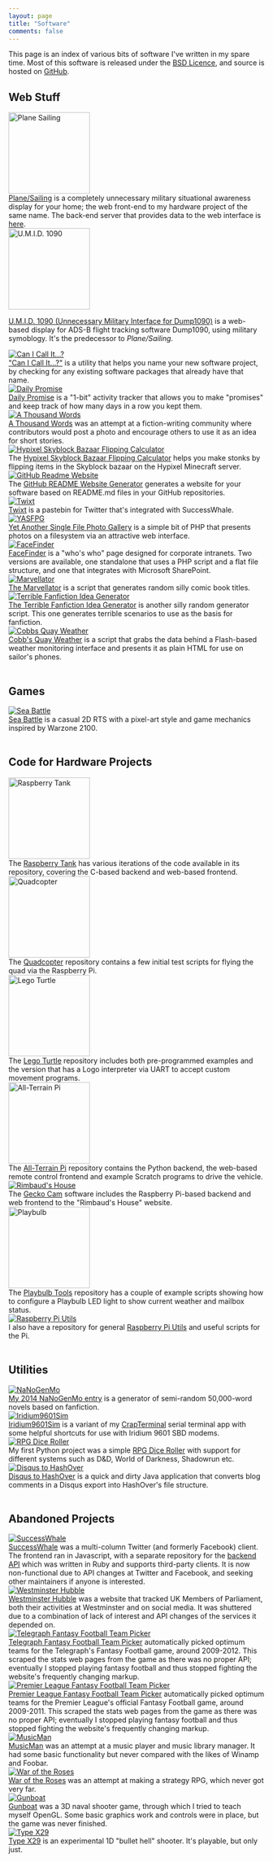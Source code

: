 ```yaml
---
layout: page
title: "Software"
comments: false
---
```


This page is an index of various bits of software I've written in my spare time. Most of this software is released under the [BSD Licence](http://opensource.org/licenses/BSD-2-Clause), and source is hosted on [GitHub](https://github.com).

## Web Stuff

<div class="table-col table-col-pic">
<a href="https://github.com/ianrenton/planesailing"><img src="/images/planesailing.png" width="160" alt="Plane Sailing" /></a>
</div>
<div class="table-col table-col-descrip">
<a href="https://github.com/ianrenton/planesailing">Plane/Sailing</a> is a completely unnecessary military situational awareness display for your home; the web front-end to my hardware project of the same name. The back-end server that provides data to the web interface is <a href="https://github.com/ianrenton/planesailing-server">here</a>.
</div>
<div class="clear"></div>

<div class="table-col table-col-pic">
<a href="https://github.com/ianrenton/umid1090"><img src="/hardware/flight-tracker/sw-small.png" width="160" alt="U.M.I.D. 1090" /></a>
</div>
<div class="table-col table-col-descrip">
<p><a href="https://github.com/ianrenton/umid1090">U.M.I.D. 1090 (Unnecessary Military Interface for Dump1090)</a> is a web-based display for ADS-B flight tracking software Dump1090, using military symoblogy. It's the predecessor to <em>Plane/Sailing</em>.</p>
</div>
<div class="clear"></div>

<div class="table-col table-col-pic">
<a href="http://ianrenton.github.io/canicallit/"><img src="/images/cici.png" alt="Can I Call It...?" /></a>
</div>
<div class="table-col table-col-descrip">
<a href="http://ianrenton.github.io/canicallit/">"Can I Call It...?"</a> is a utility that helps you name your new software project, by checking for any existing software packages that already have that name.
</div>
<div class="clear"></div>

<div class="table-col table-col-pic">
<a href="http://ianrenton.github.io/DailyPromise/"><img src="/images/dailypromise.png" alt="Daily Promise" /></a>
</div>
<div class="table-col table-col-descrip">
<a href="http://ianrenton.github.io/DailyPromise/">Daily Promise</a> is a "1-bit" activity tracker that allows you to make "promises" and keep track of how many days in a row you kept them.
</div>
<div class="clear"></div>

<div class="table-col table-col-pic">
<a href="http://ianrenton.github.io/athousandwords/"><img src="/images/1kw.png" alt="A Thousand Words" /></a>
</div>
<div class="table-col table-col-descrip">
<a href="http://ianrenton.github.io/athousandwords/">A Thousand Words</a> was an attempt at a fiction-writing community where contributors would post a photo and encourage others to use it as an idea for short stories.
</div>
<div class="clear"></div>

<div class="table-col table-col-pic">
<a href="https://github.com/ianrenton/Skyblock-Bazaar-Flipping-Calculator"><img src="/software/bazaarflip.png" alt="Hypixel Skyblock Bazaar Flipping Calculator" /></a>
</div>
<div class="table-col table-col-descrip">
The <a href="https://github.com/ianrenton/Skyblock-Bazaar-Flipping-Calculator">Hypixel Skyblock Bazaar Flipping Calculator</a> helps you make stonks by flipping items in the Skyblock bazaar on the Hypixel Minecraft server.
</div>
<div class="clear"></div>

<div class="table-col table-col-pic">
<a href="http://ianrenton.github.io/github-readme-website/"><img src="/images/githubreadme.png" alt="GitHub Readme Website" /></a>
</div>
<div class="table-col table-col-descrip">
The <a href="http://ianrenton.github.io/github-readme-website/">GitHub README Website Generator</a> generates a website for your software based on README.md files in your GitHub repositories.
</div>
<div class="clear"></div>

<div class="table-col table-col-pic">
<a href="https://github.com/ianrenton/Twixt/"><img src="/images/twixt.png" alt="Twixt" /></a>
</div>
<div class="table-col table-col-descrip">
<a href="https://github.com/ianrenton/Twixt/">Twixt</a> is a pastebin for Twitter that's integrated with SuccessWhale.
</div>
<div class="clear"></div>

<div class="table-col table-col-pic">
<a href="http://ianrenton.github.io/yasfpg/"><img src="/images/yasfpg.png" alt="YASFPG" /></a>
</div>
<div class="table-col table-col-descrip">
<a href="http://ianrenton.github.io/yasfpg/">Yet Another Single File Photo Gallery</a> is a simple bit of PHP that presents photos on a filesystem via an attractive web interface.
</div>
<div class="clear"></div>

<div class="table-col table-col-pic">
<a href="https://ianrenton.github.io/Facefinder"><img src="/images/facefinder.png" alt="FaceFinder" /></a>
</div>
<div class="table-col table-col-descrip">
<a href="https://ianrenton.github.io/Facefinder">FaceFinder</a> is a "who's who" page designed for corporate intranets. Two versions are available, one standalone that uses a PHP script and a flat file structure, and one that integrates with Microsoft SharePoint.
</div>
<div class="clear"></div>

<div class="table-col table-col-pic">
<a href="https://github.com/ianrenton/Marvellator"><img src="/images/marvellator.png" alt="Marvellator" /></a>
</div>
<div class="table-col table-col-descrip">
<a href="https://github.com/ianrenton/Marvellator">The Marvellator</a> is a script that generates random silly comic book titles.
</div>
<div class="clear"></div>

<div class="table-col table-col-pic">
<a href="https://github.com/ianrenton/fanficidea"><img src="/images/fanficidea.png" alt="Terrible Fanfiction Idea Generator" /></a>
</div>
<div class="table-col table-col-descrip">
<a href="https://github.com/ianrenton/fanficidea">The Terrible Fanfiction Idea Generator</a> is another silly random generator script. This one generates terrible scenarios to use as the basis for fanfiction.
</div>
<div class="clear"></div>

<div class="table-col table-col-pic">
<a href="https://github.com/ianrenton/Cobbs-Quay-Weather"><img src="/images/cobbs.png" alt="Cobbs Quay Weather" /></a>
</div>
<div class="table-col table-col-descrip">
<a href="https://github.com/ianrenton/Cobbs-Quay-Weather">Cobb's Quay Weather</a> is a script that grabs the data behind a Flash-based weather monitoring interface and presents it as plain HTML for use on sailor's phones.
</div>
<div class="clear"></div>

<br/>

## Games

<div class="table-col table-col-pic">
<a href="https://ianrenton.github.io/SeaBattle/"><img src="/images/seabattle.png" alt="Sea Battle" /></a>
</div>
<div class="table-col table-col-descrip">
<a href="https://ianrenton.github.io/SeaBattle/">Sea Battle</a> is a casual 2D RTS with a pixel-art style and game mechanics inspired by Warzone 2100.
</div>
<div class="clear"></div>

<br/>

## Code for Hardware Projects

<div class="table-col table-col-pic">
<a href="https://github.com/ianrenton/raspberrytank"><img src="/images/tank.png" width="160" alt="Raspberry Tank" /></a>
</div>
<div class="table-col table-col-descrip">
The <a href="https://github.com/ianrenton/raspberrytank">Raspberry Tank</a> has various iterations of the code available in its repository, covering the C-based backend and web-based frontend.
</div>
<div class="clear"></div>

<div class="table-col table-col-pic">
<a href="https://github.com/ianrenton/quadcopter"><img src="/images/quad.png" width="160" alt="Quadcopter" /></a>
</div>
<div class="table-col table-col-descrip">
The <a href="https://github.com/ianrenton/quadcopter">Quadcopter</a> repository contains a few initial test scripts for flying the quad via the Raspberry Pi.
</div>
<div class="clear"></div>

<div class="table-col table-col-pic">
<a href="https://github.com/ianrenton/legoturtle"><img src="/images/legoturtle.png" width="160" alt="Lego Turtle" /></a>
</div>
<div class="table-col table-col-descrip">
The <a href="https://github.com/ianrenton/legoturtle">Lego Turtle</a> repository includes both pre-programmed examples and the version that has a Logo interpreter via UART to accept custom movement programs.
</div>
<div class="clear"></div>

<div class="table-col table-col-pic">
<a href="https://github.com/ianrenton/All-Terrain-Pi"><img src="/images/atp.jpg" width="160" alt="All-Terrain Pi" /></a>
</div>
<div class="table-col table-col-descrip">
The <a href="https://github.com/ianrenton/All-Terrain-Pi">All-Terrain Pi</a> repository contains the Python backend, the web-based remote control frontend and example Scratch programs to drive the vehicle.
</div>
<div class="clear"></div>

<div class="table-col table-col-pic">
<a href="https://github.com/ianrenton/geckocam"><img src="/images/geckocam.jpg" alt="Rimbaud's House" /></a>
</div>
<div class="table-col table-col-descrip">
The <a href="https://github.com/ianrenton/geckocam">Gecko Cam</a> software includes the Raspberry Pi-based backend and web frontend to the "Rimbaud's House" website.
</div>
<div class="clear"></div>

<div class="table-col table-col-pic">
<a href="http://ianrenton.github.io/playbulb-tools/"><img src="/images/playbulb.jpg" width="160" alt="Playbulb" /></a>
</div>
<div class="table-col table-col-descrip">
The <a href="http://ianrenton.github.io/playbulb-tools/">Playbulb Tools</a> repository has a couple of example scripts showing how to configure a Playbulb LED light to show current weather and mailbox status.
</div>
<div class="clear"></div>

<div class="table-col table-col-pic">
<a href="https://github.com/ianrenton/raspi-utils"><img src="/images/piutils.png" alt="Raspberry Pi Utils" /></a>
</div>
<div class="table-col table-col-descrip">
I also have a repository for general <a href="https://github.com/ianrenton/raspi-utils">Raspberry Pi Utils</a> and useful scripts for the Pi.
</div>
<div class="clear"></div>

<br/>

## Utilities

<div class="table-col table-col-pic">
<a href="https://github.com/ianrenton/NaNoGenMo/"><img src="/images/nanogenmo.png" alt="NaNoGenMo" /></a>
</div>
<div class="table-col table-col-descrip">
<a href="https://github.com/ianrenton/NaNoGenMo/">My 2014 NaNoGenMo entry</a> is a generator of semi-random 50,000-word novels based on fanfiction.
</div>
<div class="clear"></div>

<div class="table-col table-col-pic">
<a href="https://ianrenton.github.io/Iridium9601Sim"><img src="/images/iridium9601sim.png" alt="Iridium9601Sim" /></a>
</div>
<div class="table-col table-col-descrip">
<a href="https://ianrenton.github.io/Itidium9601Sim">Iridium9601Sim</a> is a variant of my <a href="https://ianrenton.github.io/crapterminal">CrapTerminal</a> serial terminal app with some helpful shortcuts for use with Iridium 9601 SBD modems.
</div>
<div class="clear"></div>

<div class="table-col table-col-pic">
<a href="https://ianrenton.github.io/RPGDiceRoller"><img src="/images/diceroller.png" alt="RPG Dice Roller" /></a>
</div>
<div class="table-col table-col-descrip">
My first Python project was a simple <a href="https://ianrenton.github.io/RPGDiceRoller">RPG Dice Roller</a> with support for different systems such as D&D, World of Darkness, Shadowrun etc.
</div>
<div class="clear"></div>

<div class="table-col table-col-pic">
<a href="https://github.com/ianrenton/disqus-to-hashover"><img src="/images/disqus2hashover.png" alt="Disqus to HashOver" /></a>
</div>
<div class="table-col table-col-descrip">
<a href="https://github.com/ianrenton/disqus-to-hashover">Disqus to HashOver</a> is a quick and dirty Java application that converts blog comments in a Disqus export into HashOver's file structure.
</div>
<div class="clear"></div>

<br/>

## Abandoned Projects

<div class="table-col table-col-pic">
<a href="https://github.com/ianrenton/SuccessWhale/"><img src="/images/successwhale.png" alt="SuccessWhale" /></a>
</div>
<div class="table-col table-col-descrip">
<a href="https://github.com/ianrenton/SuccessWhale/">SuccessWhale</a> was a multi-column Twitter (and formerly Facebook) client. The frontend ran in Javascript, with a separate repository for the <a href="https://github.com/ianrenton/successwhale-api/">backend API</a> which was written in Ruby and supports third-party clients. It is now non-functional due to API changes at Twitter and Facebook, and seeking other maintainers if anyone is interested.
</div>
<div class="clear"></div>

<div class="table-col table-col-pic">
<a href="https://github.com/ianrenton/westminsterhubble"><img src="/images/hubble.png" alt="Westminster Hubble" /></a>
</div>
<div class="table-col table-col-descrip">
<a href="https://github.com/ianrenton/westminsterhubble">Westminster Hubble</a> was a website that tracked UK Members of Parliament, both their activities at Westminster and on social media. It was shuttered due to a combination of lack of interest and API changes of the services it depended on.
</div>
<div class="clear"></div>

<div class="table-col table-col-pic">
<a href="http://ianrenton.github.io/TelegraphFantasyFootballTeamPicker/"><img src="/images/tffpicker.png" alt="Telegraph Fantasy Football Team Picker" /></a>
</div>
<div class="table-col table-col-descrip">
<a href="http://ianrenton.github.io/TelegraphFantasyFootballTeamPicker/">Telegraph Fantasy Football Team Picker</a> automatically picked optimum teams for the Telegraph's Fantasy Football game, around 2009-2012. This scraped the stats web pages from the game as there was no proper API; eventually I stopped playing fantasy football and thus stopped fighting the website's frequently changing markup.
</div>
<div class="clear"></div>

<div class="table-col table-col-pic">
<a href="http://ianrenton.github.io/PremierLeagueFantasyFootballTeamPicker/"><img src="/images/plffpicker.png" alt="Premier League Fantasy Football Team Picker" /></a>
</div>
<div class="table-col table-col-descrip">
<a href="http://ianrenton.github.io/PremierLeagueFantasyFootballTeamPicker/">Premier League Fantasy Football Team Picker</a> automatically picked optimum teams for the Premier League's official Fantasy Football game, around 2009-2011. This scraped the stats web pages from the game as there was no proper API; eventually I stopped playing fantasy football and thus stopped fighting the website's frequently changing markup.
</div>
<div class="clear"></div>

<div class="table-col table-col-pic">
<a href="https://ianrenton.github.io/MusicMan"><img src="/images/musicman.png" alt="MusicMan" /></a>
</div>
<div class="table-col table-col-descrip">
<a href="https://ianrenton.github.io/MusicMan">MusicMan</a> was an attempt at a music player and music library manager. It had some basic functionality but never compared with the likes of Winamp and Foobar.
</div>
<div class="clear"></div>

<div class="table-col table-col-pic">
<a href="http://ianrenton.github.io/WarOfTheRoses/"><img src="/images/waroftheroses.png" alt="War of the Roses" /></a>
</div>
<div class="table-col table-col-descrip">
<a href="http://ianrenton.github.io/WarOfTheRoses/">War of the Roses</a> was an attempt at making a strategy RPG, which never got very far.
</div>
<div class="clear"></div>

<div class="table-col table-col-pic">
<a href="https://ianrenton.github.io/Gunboat"><img src="/images/gunboat.png" alt="Gunboat" /></a>
</div>
<div class="table-col table-col-descrip">
<a href="https://ianrenton.github.io/Gunboat">Gunboat</a> was a 3D naval shooter game, through which I tried to teach myself OpenGL. Some basic graphics work and controls were in place, but the game was never finished.
</div>
<div class="clear"></div>

<div class="table-col table-col-pic">
<a href="https://github.com/ianrenton/TypeX29"><img src="/images/typex29.png" alt="Type X29" /></a>
</div>
<div class="table-col table-col-descrip">
<a href="https://github.com/ianrenton/TypeX29">Type X29</a> is an experimental 1D "bullet hell" shooter. It's playable, but only just.
</div>
<div class="clear"></div>
